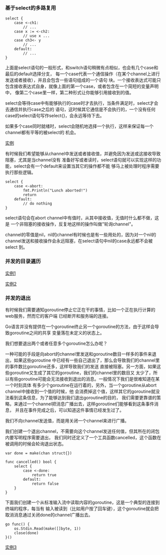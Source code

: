 

### 基于select的多路复用

```
select {
    case <-ch1:
        // ...
    case x := <-ch2:
        // use x ...
    case ch3<- y
        // ...
    default:
        // ...
}
```
上面是select语句的一般形式，和switch语句稍微有点相似，也会有几个case和最后的default选择分支，
每一个case代表一个通信操作（在某个channel上进行发送或者接收），并且会包含一些语句组成的一个语句
块。一个接收表达式可能只包含接收表达式自身，就像上面的第一个case，或者包含在一个简短的变量声明中，
像第二个case里一样，第二种形式让你能够引用接收到的值。

select会等待case中有能够执行的case时才去执行，当条件满足时，select才会去通信并执行case之后的
语句，这时候其它通信是不会执行的，一个没有任何case的select语句写作select{}，会永远等待下去。

如果多个case同时就绪时，select会随机地选择一个执行，这样来保证每一个channel都有平等的被select的
机会。

[实例](gc.go)

有时候我们希望能够从channel中发送或者接收值，并避免因为发送或这接收导致阻塞，尤其是当channel没有
准备好写或者读时，select语句就可以实现这样的功能，select会有一个default来设置当其它的操作都不能
够马上被处理时程序需要执行那些逻辑。
```
select {
    case <-abort:
        fmt.Println("Lunch aborted!")
        return
    default:
        // do nothing
}

```

select语句会在abort channel中有值时，从其中接收值，无值时什么都不做，这是
一个非阻塞的接收操作，反复地这样的操作叫做"轮询channel"。

channel的零值是nil，nil的channel有时候也是有一些用处的，因为对一个nil的
channel发送和接收操作会永远阻塞，在select语句中nil的case永远都不会被select
到。

### 并发的目录遍历

[实例1](gd.go)

[实例2](ge.go)


### 并发的退出

有时候我们需要通知goroutine停止它正在干的事情，比如一个正在执行计算的web服务，然而它的客户端
已经断开和服务端的连接。

Go语言并没有提供在一个goroutine终止另一个goroutine的方法，由于这样会导致goroutine之间的共享
变量落在未定义的状态上。

我们想要退出两个或者任意多个goroutine怎么办呢？

一种可能的手段是向abort的channel里发送和goroutine数目一样多的事件来退出，如果这些goroutine
中已经有一些自己退出了，那么会导致我们的channel里的事件数比goroutine还多，这样导致我们的发送
直接被阻塞。另一方面，如果这些goroutine又生成了其它的goroutine，我们的channel里的数目又
太少了，所以有些goroutine可能会无法接收到退出的消息。一般情况下我们是很难知道在某一个时刻具体
有多少个goroutine在运行着的，另外，当一个goroutine从abort channel中接收到一个值的时候，他
会消费掉这个值，这样其它的goroutine就没法看到这条信息，为了能够达到我们退出goroutine的目的，
我们需要更靠谱的策略，来通过一个channel把消息广播出去，这样goroutine们能够看到这条事件消息，
并且在事件完成之后，可以知道这件事情已经发生过了。

我们不向channel发送值，而是用关闭一个channel来进行广播。

我们创建一个退出channel，不需要向这个channel发送任何值，但其所在的闭包内要写明程序需要退出，
我们同时还定义了一个工具函数cancelled，这个函数在被调用的时候会轮询退出状态。
```
var done = make(chan struct{})

func cancelled() bool {
    select {
        case <-done:
            return true
        default:
            return false
    }
}
```

下面我们创建一个从标准输入流中读取内容的goroutine，这是一个典型的连接到终端的程序，每当有
输入被读到（比如用户按了回车键），这个goroutine就会把取消消息通过关闭done的channel广播出去。

```
go func() {
    os.Stdin.Read(make([]byte, 1))
    close(done)
}()
```

[实例3](gf.go)















